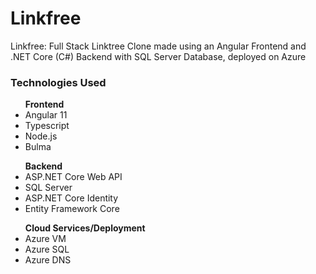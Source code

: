 # Linkfree

Linkfree: Full Stack Linktree Clone made using an Angular Frontend and .NET Core (C#) Backend with SQL Server Database, deployed on Azure

<h3>Technologies Used</h3>

<ul>
  <strong>Frontend</strong>
  <li>Angular 11</li>
  <li>Typescript</li>
  <li>Node.js</li>
  <li>Bulma</li>
</ul>

<ul>
  <strong>Backend</strong>
  <li>ASP.NET Core Web API</li>
  <li>SQL Server</li>
  <li>ASP.NET Core Identity</li>
  <li>Entity Framework Core</li>
</ul>

<ul>
  <strong>Cloud Services/Deployment</strong>
  <li>Azure VM</li>
  <li>Azure SQL</li>
  <li>Azure DNS</li>
</ul>
